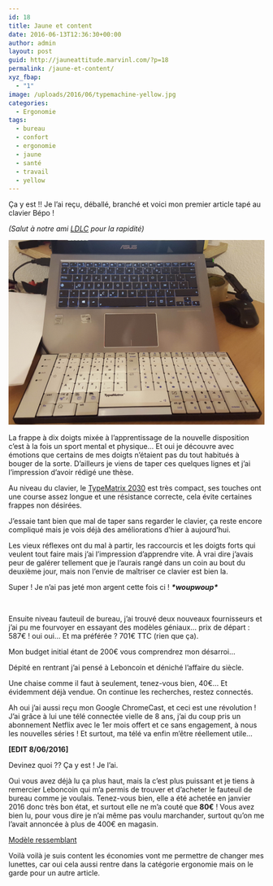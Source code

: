 ```yaml
---
id: 18
title: Jaune et content
date: 2016-06-13T12:36:30+00:00
author: admin
layout: post
guid: http://jauneattitude.marvinl.com/?p=18
permalink: /jaune-et-content/
xyz_fbap:
  - "1"
image: /uploads/2016/06/typemachine-yellow.jpg
categories:
  - Ergonomie
tags:
  - bureau
  - confort
  - ergonomie
  - jaune
  - santé
  - travail
  - yellow
---
```

Ça y est !! Je l&rsquo;ai reçu, déballé, branché et voici mon premier article tapé au clavier Bépo !
  
_(Salut à notre ami [LDLC](http://quilivreou.fr/ldlc/) pour la rapidité)_

![Disposition des claviers](/uploads/2016/06/claviers.jpg)

La frappe à dix doigts mixée à l&rsquo;apprentissage de la nouvelle disposition c&rsquo;est à la fois un sport mental et physique… Et oui je découvre avec émotions que certains de mes doigts n&rsquo;étaient pas du tout habitués à bouger de la sorte. D’ailleurs je viens de taper ces quelques lignes et j’ai l’impression d’avoir rédigé une thèse.

Au niveau du clavier, le [TypeMatrix 2030](https://www.google.gp/url?sa=t&rct=j&q=&esrc=s&source=web&cd=3&cad=rja&uact=8&ved=0ahUKEwjh1PSFtKXNAhVDPiYKHQBdBJkQjBAIJzAC&url=http%3A%2F%2Fwww.typematrix.com%2F2030%2Ffeatures.php&usg=AFQjCNGNXXa9txVQPVScSqgkBmNW95O59A&sig2=GDahodoQSiEsLV51PHJjWw&bvm=bv.124272578,d.eWE) est très compact, ses touches ont une course assez longue et une résistance correcte, cela évite certaines frappes non désirées.
  
J’essaie tant bien que mal de taper sans regarder le clavier, ça reste encore compliqué mais je vois déjà des améliorations d’hier à aujourd’hui.
  
Les vieux réflexes ont du mal à partir, les raccourcis et les doigts forts qui veulent tout faire mais j’ai l’impression d’apprendre vite. À vrai dire j’avais peur de galérer tellement que je l’aurais rangé dans un coin au bout du deuxième jour, mais non l’envie de maîtriser ce clavier est bien la.
  
Super ! Je n’ai pas jeté mon argent cette fois ci ! **_\*woupwoup\*_**

&nbsp;

Ensuite niveau fauteuil de bureau, j’ai trouvé deux nouveaux fournisseurs et j’ai pu me fourvoyer en essayant des modèles géniaux… prix de départ : 587€ ! oui oui… Et ma préférée ? 701€ TTC (rien que ça).
  
Mon budget initial étant de 200€ vous comprendrez mon désarroi…
  
Dépité en rentrant j’ai pensé à Leboncoin et déniché l’affaire du siècle.
  
Une chaise comme il faut à seulement, tenez-vous bien, 40€… Et évidemment déjà vendue. On continue les recherches, restez connectés.

Ah oui j’ai aussi reçu mon Google ChromeCast, et ceci est une révolution ! J’ai grâce à lui une télé connectée vielle de 8 ans, j’ai du coup pris un abonnement Netflix avec le 1er mois offert et ce sans engagement, à nous les nouvelles séries ! Et surtout, ma télé va enfin m’être réellement utile…

**[EDIT 8/06/2016]**
  
Devinez quoi ?? Ça y est ! Je l’ai.

Oui vous avez déjà lu ça plus haut, mais la c’est plus puissant et je tiens à remercier Leboncoin qui m’a permis de trouver et d’acheter le fauteuil de bureau comme je voulais. Tenez-vous bien, elle a été achetée en janvier 2016 donc très bon état, et surtout elle ne m’a couté que **80€** ! Vous avez bien lu, pour vous dire je n’ai même pas voulu marchander, surtout qu’on me l’avait annoncée à plus de 400€ en magasin.

[Modèle ressemblant](http://media.top-office.com/media/catalog/product/cache/all/image/320x260/9df78eab33525d08d6e5fb8d27136e95/1/2/123727.jpg)

Voilà voilà je suis content les économies vont me permettre de changer mes lunettes, car oui cela aussi rentre dans la catégorie ergonomie mais on le garde pour un autre article.
